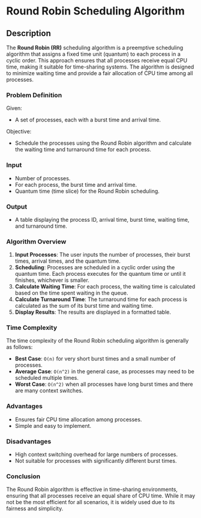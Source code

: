 # Round Robin Scheduling Algorithm

## Description

The **Round Robin (RR)** scheduling algorithm is a preemptive scheduling algorithm that assigns a fixed time unit (quantum) to each process in a cyclic order. This approach ensures that all processes receive equal CPU time, making it suitable for time-sharing systems. The algorithm is designed to minimize waiting time and provide a fair allocation of CPU time among all processes.

### Problem Definition

Given:
- A set of processes, each with a burst time and arrival time.

Objective:
- Schedule the processes using the Round Robin algorithm and calculate the waiting time and turnaround time for each process.

### Input

- Number of processes.
- For each process, the burst time and arrival time.
- Quantum time (time slice) for the Round Robin scheduling.

### Output

- A table displaying the process ID, arrival time, burst time, waiting time, and turnaround time.


### Algorithm Overview

1. **Input Processes**: The user inputs the number of processes, their burst times, arrival times, and the quantum time.
2. **Scheduling**: Processes are scheduled in a cyclic order using the quantum time. Each process executes for the quantum time or until it finishes, whichever is smaller.
3. **Calculate Waiting Time**: For each process, the waiting time is calculated based on the time spent waiting in the queue.
4. **Calculate Turnaround Time**: The turnaround time for each process is calculated as the sum of its burst time and waiting time.
5. **Display Results**: The results are displayed in a formatted table.

### Time Complexity

The time complexity of the Round Robin scheduling algorithm is generally as follows:

- **Best Case**: `O(n)` for very short burst times and a small number of processes.
- **Average Case**: `O(n^2)` in the general case, as processes may need to be scheduled multiple times.
- **Worst Case**: `O(n^2)` when all processes have long burst times and there are many context switches.

### Advantages

- Ensures fair CPU time allocation among processes.
- Simple and easy to implement.

### Disadvantages

- High context switching overhead for large numbers of processes.
- Not suitable for processes with significantly different burst times.

### Conclusion

The Round Robin algorithm is effective in time-sharing environments, ensuring that all processes receive an equal share of CPU time. While it may not be the most efficient for all scenarios, it is widely used due to its fairness and simplicity.



